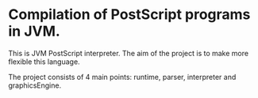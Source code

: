 Compilation of PostScript programs in JVM.
=================

This is JVM PostScript interpreter.
The aim of the project is to make more flexible this language.


The project consists of 4 main points: runtime, parser, interpreter and graphicsEngine.

